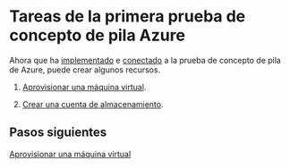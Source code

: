<properties
    pageTitle="Tareas clave de prueba de concepto de pila Azure | Microsoft Azure"
    description="Aprenda a crear un plan y ofrecer y suscribirse a esa oferta y usar los servicios que se proporcionan para crear una máquina virtual."
    services="azure-stack"
    documentationCenter=""
    authors="ErikjeMS"
    manager="byronr"
    editor=""/>

<tags
    ms.service="azure-stack"
    ms.workload="na"
    ms.tgt_pltfrm="na"
    ms.devlang="na"
    ms.topic="get-started-article"
    ms.date="09/26/2016"
    ms.author="erikje"/>

# <a name="azure-stack-poc-first-tasks"></a>Tareas de la primera prueba de concepto de pila Azure

Ahora que ha [implementado](azure-stack-deploy.md) e [conectado](azure-stack-connect-azure-stack.md) a la prueba de concepto de pila de Azure, puede crear algunos recursos.

1.  [Aprovisionar una máquina virtual](azure-stack-provision-vm.md).

2.  [Crear una cuenta de almacenamiento](azure-stack-provision-storage-account.md).

## <a name="next-steps"></a>Pasos siguientes

[Aprovisionar una máquina virtual](azure-stack-subscribe-plan-provision-vm.md)
